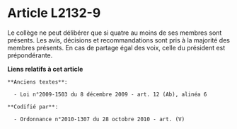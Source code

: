 # Article L2132-9

Le collège ne peut délibérer que si quatre au moins de ses membres sont présents. Les avis, décisions et recommandations sont
pris à la majorité des membres présents. En cas de partage égal des voix, celle du président est prépondérante.

**Liens relatifs à cet article**

	**Anciens textes**:

	  - Loi n°2009-1503 du 8 décembre 2009 - art. 12 (Ab), alinéa 6

	**Codifié par**:

	  - Ordonnance n°2010-1307 du 28 octobre 2010 - art. (V)
